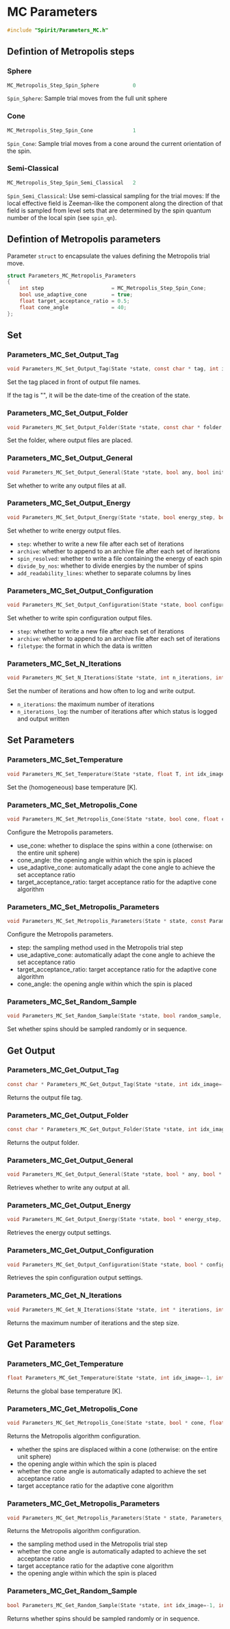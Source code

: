 

MC Parameters
====================================================================

```C
#include "Spirit/Parameters_MC.h"
```


Defintion of Metropolis steps
--------------------------------------------------------------------

### Sphere

```C
MC_Metropolis_Step_Spin_Sphere           0
```

`Spin_Sphere`: Sample trial moves from the full unit sphere



### Cone

```C
MC_Metropolis_Step_Spin_Cone             1
```

`Spin_Cone`: Sample trial moves from a cone around the current orientation of the spin.



### Semi-Classical

```C
MC_Metropolis_Step_Spin_Semi_Classical   2
```

`Spin_Semi_Classical`: Use semi-classical sampling for the trial moves:
If the local effective field is Zeeman-like the component along the direction of that field is sampled
from level sets that are determined by the spin quantum number of the local spin (see `spin_qn`).



Defintion of Metropolis parameters
--------------------------------------------------------------------

Parameter `struct` to encapsulate the values defining the Metropolis trial move.

```C
struct Parameters_MC_Metropolis_Parameters
{
    int step                      = MC_Metropolis_Step_Spin_Cone;
    bool use_adaptive_cone        = true;
    float target_acceptance_ratio = 0.5;
    float cone_angle              = 40;
};
```



Set
--------------------------------------------------------------------



### Parameters_MC_Set_Output_Tag

```C
void Parameters_MC_Set_Output_Tag(State *state, const char * tag, int idx_image=-1, int idx_chain=-1)
```

Set the tag placed in front of output file names.

If the tag is "<time>", it will be the date-time of the creation of the state.



### Parameters_MC_Set_Output_Folder

```C
void Parameters_MC_Set_Output_Folder(State *state, const char * folder, int idx_image=-1, int idx_chain=-1)
```

Set the folder, where output files are placed.



### Parameters_MC_Set_Output_General

```C
void Parameters_MC_Set_Output_General(State *state, bool any, bool initial, bool final, int idx_image=-1, int idx_chain=-1)
```

Set whether to write any output files at all.



### Parameters_MC_Set_Output_Energy

```C
void Parameters_MC_Set_Output_Energy(State *state, bool energy_step, bool energy_archive, bool energy_spin_resolved, bool energy_divide_by_nos, bool energy_add_readability_lines, int idx_image=-1, int idx_chain=-1)
```

Set whether to write energy output files.

- `step`: whether to write a new file after each set of iterations
- `archive`: whether to append to an archive file after each set of iterations
- `spin_resolved`: whether to write a file containing the energy of each spin
- `divide_by_nos`: whether to divide energies by the number of spins
- `add_readability_lines`: whether to separate columns by lines



### Parameters_MC_Set_Output_Configuration

```C
void Parameters_MC_Set_Output_Configuration(State *state, bool configuration_step, bool configuration_archive, int configuration_filetype=IO_Fileformat_OVF_text, int idx_image=-1, int idx_chain=-1)
```

Set whether to write spin configuration output files.

- `step`: whether to write a new file after each set of iterations
- `archive`: whether to append to an archive file after each set of iterations
- `filetype`: the format in which the data is written



### Parameters_MC_Set_N_Iterations

```C
void Parameters_MC_Set_N_Iterations(State *state, int n_iterations, int n_iterations_log, int idx_image=-1, int idx_chain=-1)
```

Set the number of iterations and how often to log and write output.

- `n_iterations`: the maximum number of iterations
- `n_iterations_log`: the number of iterations after which status is logged and output written



Set Parameters
--------------------------------------------------------------------



### Parameters_MC_Set_Temperature

```C
void Parameters_MC_Set_Temperature(State *state, float T, int idx_image=-1, int idx_chain=-1)
```

Set the (homogeneous) base temperature [K].



### Parameters_MC_Set_Metropolis_Cone

```C
void Parameters_MC_Set_Metropolis_Cone(State *state, bool cone, float cone_angle, bool adaptive_cone, float target_acceptance_ratio, int idx_image=-1, int idx_chain=-1)
```

Configure the Metropolis parameters.

- use_cone: whether to displace the spins within a cone (otherwise: on the entire unit sphere)
- cone_angle: the opening angle within which the spin is placed
- use_adaptive_cone: automatically adapt the cone angle to achieve the set acceptance ratio
- target_acceptance_ratio: target acceptance ratio for the adaptive cone algorithm



### Parameters_MC_Set_Metropolis_Parameters

```C
void Parameters_MC_Set_Metropolis_Parameters(State * state, const Parameters_MC_Metropolis_Parameters * params, int idx_image=-1, int idx_chain=-1)
```

Configure the Metropolis parameters.

- step: the sampling method used in the Metropolis trial step
- use_adaptive_cone: automatically adapt the cone angle to achieve the set acceptance ratio
- target_acceptance_ratio: target acceptance ratio for the adaptive cone algorithm
- cone_angle: the opening angle within which the spin is placed



### Parameters_MC_Set_Random_Sample

```C
void Parameters_MC_Set_Random_Sample(State *state, bool random_sample, int idx_image=-1, int idx_chain=-1)
```

Set whether spins should be sampled randomly or in sequence.



Get Output
--------------------------------------------------------------------



### Parameters_MC_Get_Output_Tag

```C
const char * Parameters_MC_Get_Output_Tag(State *state, int idx_image=-1, int idx_chain=-1)
```

Returns the output file tag.



### Parameters_MC_Get_Output_Folder

```C
const char * Parameters_MC_Get_Output_Folder(State *state, int idx_image=-1, int idx_chain=-1)
```

Returns the output folder.



### Parameters_MC_Get_Output_General

```C
void Parameters_MC_Get_Output_General(State *state, bool * any, bool * initial, bool * final, int idx_image=-1, int idx_chain=-1)
```

Retrieves whether to write any output at all.



### Parameters_MC_Get_Output_Energy

```C
void Parameters_MC_Get_Output_Energy(State *state, bool * energy_step, bool * energy_archive, bool * energy_spin_resolved, bool * energy_divide_by_nos, bool * energy_add_readability_lines, int idx_image=-1, int idx_chain=-1)
```

Retrieves the energy output settings.



### Parameters_MC_Get_Output_Configuration

```C
void Parameters_MC_Get_Output_Configuration(State *state, bool * configuration_step, bool * configuration_archive, int * configuration_filetype, int idx_image=-1, int idx_chain=-1)
```

Retrieves the spin configuration output settings.



### Parameters_MC_Get_N_Iterations

```C
void Parameters_MC_Get_N_Iterations(State *state, int * iterations, int * iterations_log, int idx_image=-1, int idx_chain=-1)
```

Returns the maximum number of iterations and the step size.



Get Parameters
--------------------------------------------------------------------



### Parameters_MC_Get_Temperature

```C
float Parameters_MC_Get_Temperature(State *state, int idx_image=-1, int idx_chain=-1)
```

Returns the global base temperature [K].



### Parameters_MC_Get_Metropolis_Cone

```C
void Parameters_MC_Get_Metropolis_Cone(State *state, bool * cone, float * cone_angle, bool * adaptive_cone, float * target_acceptance_ratio, int idx_image=-1, int idx_chain=-1)
```

Returns the Metropolis algorithm configuration.

- whether the spins are displaced within a cone (otherwise: on the entire unit sphere)
- the opening angle within which the spin is placed
- whether the cone angle is automatically adapted to achieve the set acceptance ratio
- target acceptance ratio for the adaptive cone algorithm


### Parameters_MC_Get_Metropolis_Parameters

```C
void Parameters_MC_Get_Metropolis_Parameters(State * state, Parameters_MC_Metropolis_Parameters * params, int idx_image=-1, int idx_chain=-1)
```

Returns the Metropolis algorithm configuration.

- the sampling method used in the Metropolis trial step
- whether the cone angle is automatically adapted to achieve the set acceptance ratio
- target acceptance ratio for the adaptive cone algorithm
- the opening angle within which the spin is placed


### Parameters_MC_Get_Random_Sample

```C
bool Parameters_MC_Get_Random_Sample(State *state, int idx_image=-1, int idx_chain=-1)
```

Returns whether spins should be sampled randomly or in sequence.

